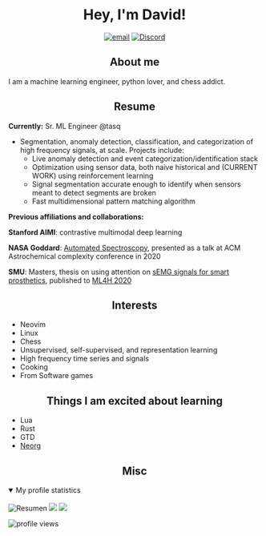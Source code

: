 <h1 align="center">Hey, I'm David!</h1>
<p align="center">
  <a href="mailto:josephs.david11@gmail.com" target="_blank"><img src="https://img.shields.io/badge/Gmail-D14836?style=for-the-badge&logo=gmail&logoColor=white" alt="email" /></a>
  <a href="https://discord.com/users/795108387335307264" target="_blank"><img src="https://badgen.net/badge/icon/daveyjones01?icon=discord&label" alt="Discord" /></a>
</p>

<h2 align="center">About me</h2>
I am a machine learning engineer, python lover, and chess addict. 

<h2 align="center">Resume</h2>

**Currently:** Sr. ML Engineer @tasq

- Segmentation, anomaly detection, classification, and categorization of high frequency signals, at scale. Projects include:
  - Live anomaly detection and event categorization/identification stack
  - Optimization using sensor data, both naive historical and (CURRENT WORK) using reinforcement learning
  - Signal segmentation accurate enough to identify when sensors meant to detect segments are broken
  - Fast multidimensional pattern matching algorithm
 

**Previous affiliations and collaborations:**

**Stanford AIMI**: contrastive multimodal deep learning

**NASA Goddard**: [Automated Spectroscopy](https://github.com/josephsdavid/autospec), presented as a talk at ACM Astrochemical complexity conference in 2020

**SMU**: Masters, thesis on using attention on [sEMG signals for smart prosthetics](https://github.com/josephsdavid/semg_repro), published to [ML4H 2020](https://arxiv.org/pdf/2006.03645.pdf)


<h2 align="center">Interests</h2>

- Neovim
- Linux
- Chess
- Unsupervised, self-supervised, and representation learning
- High frequency time series and signals
- Cooking
- From Software games


<h2 align="center">Things I am excited about learning</h2>

- Lua
- Rust
- GTD
- [Neorg](https://github.com/nvim-neorg/neorg)


<h2 align="center">Misc</h2>
<details open>
<summary>My profile statistics</summary>
<br>
<img src="https://github-profile-summary-cards.vercel.app/api/cards/profile-details?username=josephsdavid&theme=dracula" alt="Resumen" />
<img src="https://github-profile-summary-cards.vercel.app/api/cards/stats?username=josephsdavid&theme=dracula"/> <img src="https://github-profile-summary-cards.vercel.app/api/cards/most-commit-language?username=josephsdavid&theme=dracula"/>
</details>

![profile views](https://komarev.com/ghpvc/?username=josephsdavid)

